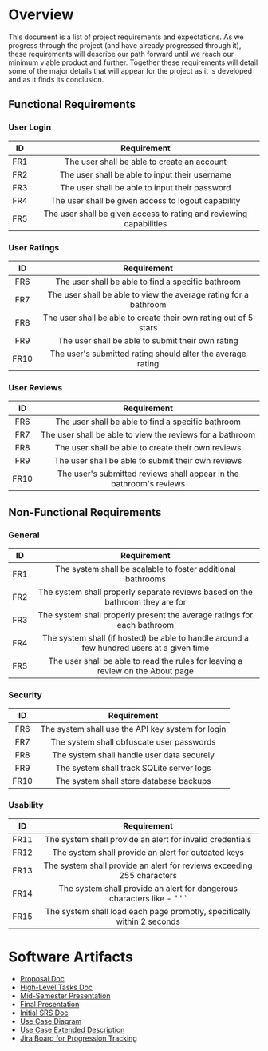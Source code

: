 # Overview
<p>
  This document is a list of project requirements and expectations. As we progress through the project (and have already progressed through it), these requirements will describe our path forward until we reach our minimum viable product and further. Together these requirements will detail some of the major details that will appear for the project as it is developed and as it finds its conclusion.
</p>

## Functional Requirements
### User Login
| ID | Requirement |
| :-------------: | :----------: |
| FR1 | The user shall be able to create an account |
| FR2 | The user shall be able to input their username |
| FR3 | The user shall be able to input their password |
| FR4 | The user shall be given access to logout capability |
| FR5 | The user shall be given access to rating and reviewing capabilities |

### User Ratings
| ID | Requirement |
| :-------------: | :----------: |
| FR6 | The user shall be able to find a specific bathroom |
| FR7 | The user shall be able to view the average rating for a bathroom |
| FR8 | The user shall be able to create their own rating out of 5 stars |
| FR9 | The user shall be able to submit their own rating |
| FR10 | The user's submitted rating should alter the average rating |

### User Reviews
| ID | Requirement |
| :-------------: | :----------: |
| FR6 | The user shall be able to find a specific bathroom |
| FR7 | The user shall be able to view the reviews for a bathroom |
| FR8 | The user shall be able to create their own reviews |
| FR9 | The user shall be able to submit their own reviews |
| FR10 | The user's submitted reviews shall appear in the bathroom's reviews |

## Non-Functional Requirements
### General
| ID | Requirement |
| :-------------: | :----------: |
| FR1 | The system shall be scalable to foster additional bathrooms |
| FR2 | The system shall properly separate reviews based on the bathroom they are for |
| FR3 | The system shall properly present the average ratings for each bathroom |
| FR4 | The system shall (if hosted) be able to handle around a few hundred users at a given time |
| FR5 | The user shall be able to read the rules for leaving a review on the About page |

### Security
| ID | Requirement |
| :-------------: | :----------: |
| FR6 | The system shall use the API key system for login |
| FR7 | The system shall obfuscate user passwords |
| FR8 | The system shall handle user data securely |
| FR9 | The system shall track SQLite server logs |
| FR10 | The system shall store database backups |


### Usability
| ID | Requirement |
| :-------------: | :----------: |
| FR11 | The system shall provide an alert for invalid credentials |
| FR12 | The system shall provide an alert for outdated keys |
| FR13 | The system shall provide an alert for reviews exceeding 255 characters |
| FR14 | The system shall provide an alert for dangerous characters like - " '  ` |
| FR15 | The system shall load each page promptly, specifically within 2 seconds |

# Software Artifacts
  * [Proposal Doc](proposal.md)
  * [High-Level Tasks Doc](High-Level-Tasks.md)
  * [Mid-Semester Presentation](Remedy_Presentation.pdf)
  * [Final Presentation](Team_Remedy_Final_Presentation.pdf)
  * [Initial SRS Doc](software_requirements_specification.md)
  * [Use Case Diagram](../artifacts/use_case_diagram/Use_Case_Diagram-Final.pdf)
  * [Use Case Extended Description](../artifacts/use_case_diagram/UCD_Extended_Desc.md)
  * [Jira Board for Progression Tracking](https://remedy-team.atlassian.net/jira/software/projects/TR/boards/1?atlOrigin=eyJpIjoiNDk0OGFjZDY2N2E1NGM5MGIwN2YzMDZmYWE5ZjAxMjYiLCJwIjoiaiJ9)
